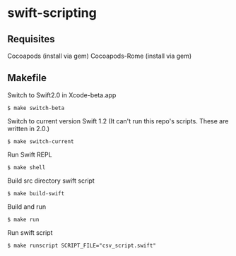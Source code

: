 # swift-scripting

## Requisites
Cocoapods (install via gem)
Cocoapods-Rome (install via gem)

## Makefile
Switch to Swift2.0 in Xcode-beta.app
```
$ make switch-beta
```

Switch to current version Swift 1.2 (It can't run this repo's scripts. These are written in 2.0.)
```
$ make switch-current
```

Run Swift REPL
```
$ make shell
```

Build src directory swift script
```
$ make build-swift
```

Build and run
```
$ make run
```

Run swift script
```
$ make runscript SCRIPT_FILE="csv_script.swift"
```
